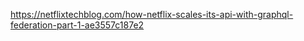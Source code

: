 
https://netflixtechblog.com/how-netflix-scales-its-api-with-graphql-federation-part-1-ae3557c187e2

